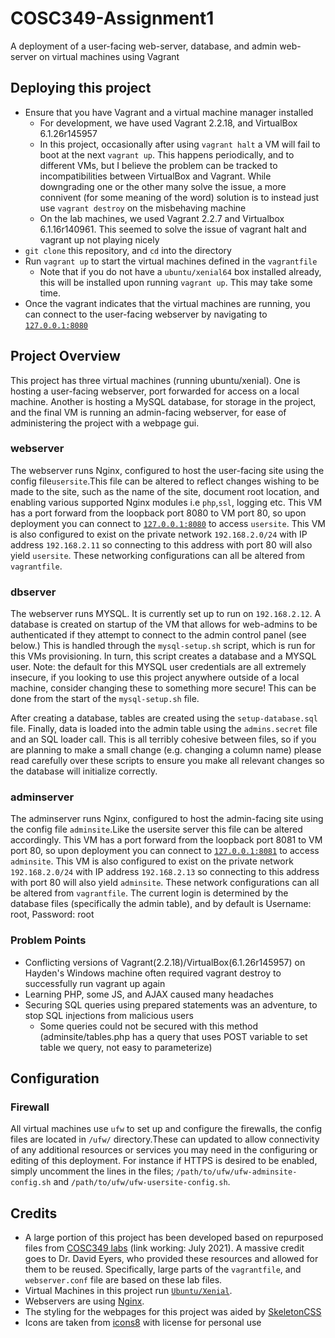 # COSC349-Assignment1
A deployment of a user-facing web-server, database, and admin web-server on virtual machines using Vagrant

## Deploying this project
- Ensure that you have Vagrant and a virtual machine manager installed
    - For development, we have used Vagrant 2.2.18, and VirtualBox 6.1.26r145957
    - In this project, occasionally after using `vagrant halt` a VM will fail to boot at the next `vagrant up`. This happens periodically, and to different VMs, but I believe the problem can be tracked to incompatibilities between VirtualBox and Vagrant. While downgrading one or the other many solve the issue, a more connivent (for some meaning of the word) solution is to instead just use `vagrant destroy` on the misbehaving machine
    - On the lab machines, we used Vagrant 2.2.7 and Virtualbox 6.1.16r140961.
      This seemed to solve the issue of vagrant halt and vagrant up not playing
      nicely
- `git clone` this repository, and `cd` into the directory
- Run `vagrant up` to start the virtual machines defined in the `vagrantfile`
    - Note that if you do not have a `ubuntu/xenial64` box installed already, this will be installed upon running `vagrant up`. This may take some time.
- Once the vagrant indicates that the virtual machines are running, you can connect to the user-facing webserver by navigating to [`127.0.0.1:8080`](http://127.0.0.1:8080)

## Project Overview
This project has three virtual machines (running ubuntu/xenial). One is hosting a user-facing webserver, port forwarded for access on a local machine. Another is hosting a MySQL database, for storage in the project, and the final VM is running an admin-facing webserver, for ease of administering the project with a webpage gui.

### webserver
The webserver runs Nginx, configured to host the user-facing site using the config file`usersite`.This file can be altered to reflect changes wishing to be made to the site, such as the name of the site, document root location, and enabling various supported Nginx modules i.e `php`,`ssl`, logging etc.
 This VM has a port forward from the loopback port 8080 to VM port 80, so upon deployment you can connect to [`127.0.0.1:8080`](http://127.0.0.1:8080) to access `usersite`. This VM is also configured to exist on the private network `192.168.2.0/24` with IP address `192.168.2.11` so connecting to this address with port 80 will also yield `usersite`. These networking configurations can all be altered from `vagrantfile`.

### dbserver
The webserver runs MYSQL. It is currently set up to  run on `192.168.2.12`. A database is created on startup of the VM that allows for web-admins to be authenticated if they attempt to connect to the admin control panel (see below.) This is handled through the `mysql-setup.sh` script, which is run for this VMs provisioning. In turn, this script creates a database and a MYSQL user. Note: the default for this MYSQL user credentials are all extremely insecure, if you looking to use this project anywhere outside of a local machine, consider changing these to something more secure! This can be done from the start of the `mysql-setup.sh` file.

After creating a database, tables are created using the `setup-database.sql` file. Finally, data is loaded into the admin table using the `admins.secret` file and an SQL loader call. This is all terribly cohesive between files, so if you are planning to make a small change (e.g. changing a column name) please read carefully over these scripts to ensure you make all relevant changes so the database will initialize correctly.

### adminserver
The adminserver runs Nginx, configured to host the admin-facing site using the config file `adminsite`.Like the usersite server this file can be altered accordingly. This VM has a port forward from the loopback port 8081 to VM port 80, so upon deployment you can connect to [`127.0.0.1:8081`](http://127.0.0.1:8081) to access `adminsite`. This VM is also configured to exist on the private network `192.168.2.0/24` with IP address `192.168.2.13` so connecting to this address with port 80 will also yield `adminsite`. These network configurations can all be altered from `vagrantfile`. The current login is determined by the database files (specifically the admin table), and by default is Username: root, Password: root

### Problem Points
- Conflicting versions of Vagrant(2.2.18)/VirtualBox(6.1.26r145957) on Hayden's Windows machine often required vagrant destroy to successfully run vagrant up again
- Learning PHP, some JS, and AJAX caused many headaches
- Securing SQL queries using prepared statements was an adventure, to stop SQL injections from malicious users
    - Some queries could not be secured with this method (adminsite/tables.php has a query that uses POST variable to set table we query, not easy to parameterize)

## Configuration 
### Firewall

All virtual machines use `ufw` to set up and configure the firewalls, the config
files are located in `/ufw/` directory.These can updated to allow connectivity 
of any additional resources or services you may need in the configuring or 
editing of this deployment. For instance if HTTPS is desired to be enabled, 
simply uncomment the lines in the files; `/path/to/ufw/ufw-adminsite-config.sh` 
and `/path/to/ufw/ufw-usersite-config.sh`.

## Credits
- A large portion of this project has been developed based on repurposed files from [COSC349 labs](https://cosc349.cspages.otago.ac.nz/lab-schedule/) (link working: July 2021). A massive credit goes to Dr. David Eyers, who provided these resources and allowed for them to be reused. Specifically, large parts of the `vagrantfile`, and `webserver.conf` file are based on these lab files.
- Virtual Machines in this project run [`Ubuntu/Xenial`](https://ubuntu.com/16-04).
- Webservers are using [Nginx](http://nginx.org/LICENSE).
- The styling for the webpages for this project was aided by [SkeletonCSS](http://getskeleton.com/)
- Icons are taken from [icons8](https://icons8.com) with license for personal use
